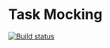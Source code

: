 # Task Mocking

[![Build status](https://ci.appveyor.com/api/projects/status/3e7vodnu5k0xufuc?svg=true)](https://ci.appveyor.com/project/Nikoivan/mocking)
